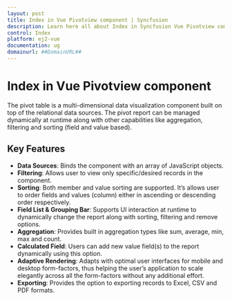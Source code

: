 ```yaml
---
layout: post
title: Index in Vue Pivotview component | Syncfusion
description: Learn here all about Index in Syncfusion Vue Pivotview component of Syncfusion Essential JS 2 and more.
control: Index 
platform: ej2-vue
documentation: ug
domainurl: ##DomainURL##
---
```


# Index in Vue Pivotview component

The pivot table is a multi-dimensional data visualization component built on top of the relational data sources. The pivot report can be managed dynamically at runtime along with other capabilities like aggregation, filtering and sorting (field and value based).

## Key Features

* **Data Sources**: Binds the component with an array of JavaScript objects.
* **Filtering**: Allows user to view only specific/desired records in the component.
* **Sorting**: Both member and value sorting are supported. It’s allows user to order fields and values (column) either in ascending or descending order respectively.
* **Field List & Grouping Bar**: Supports UI interaction at runtime to dynamically change the report along with sorting, filtering and remove options.
* **Aggregation**: Provides built in aggregation types like sum, average, min, max and count.
* **Calculated Field**: Users can add new value field(s) to the report dynamically using this option.
* **Adaptive Rendering**: Adapts with optimal user interfaces for mobile and desktop form-factors, thus helping the user’s application to scale elegantly across all the form-factors without any additional effort.
* **Exporting**: Provides the option to exporting records to Excel, CSV and PDF formats.